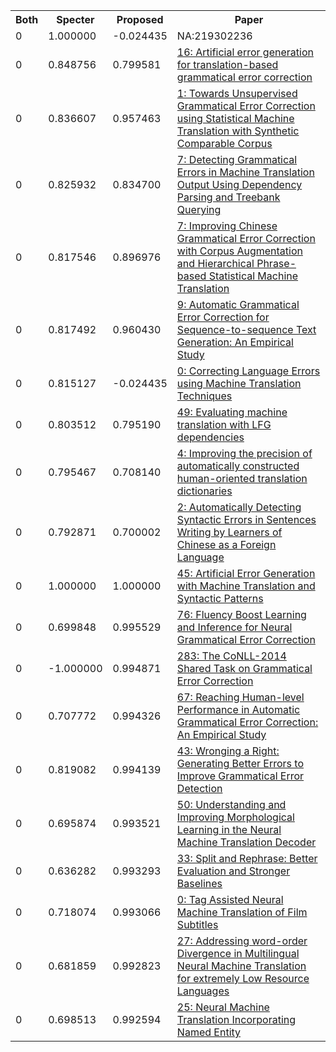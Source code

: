 <html><table><tr>
<th>Both</th>
<th>Specter</th>
<th>Proposed</th>
<th>Paper</th>
</tr>
<tr>
<td>0</td>
<td>1.000000</td>
<td>-0.024435</td>
<td>NA:219302236</td>
</tr>
<tr>
<td>0</td>
<td>0.848756</td>
<td>0.799581</td>
<td><a href="https://www.semanticscholar.org/paper/19f5d33e6814ddab2d17a97a77bb6525db784d35">16: Artificial error generation for translation-based grammatical error correction</a></td>
</tr>
<tr>
<td>0</td>
<td>0.836607</td>
<td>0.957463</td>
<td><a href="https://www.semanticscholar.org/paper/c1d14acc1e1fee56fc7f583c0f4a1085dc693413">1: Towards Unsupervised Grammatical Error Correction using Statistical Machine Translation with Synthetic Comparable Corpus</a></td>
</tr>
<tr>
<td>0</td>
<td>0.825932</td>
<td>0.834700</td>
<td><a href="https://www.semanticscholar.org/paper/daeeca03f8f92c81d8adbf66702a63a35421ad08">7: Detecting Grammatical Errors in Machine Translation Output Using Dependency Parsing and Treebank Querying</a></td>
</tr>
<tr>
<td>0</td>
<td>0.817546</td>
<td>0.896976</td>
<td><a href="https://www.semanticscholar.org/paper/077ab82aee0fe5583b4d4b1858ff185d7607020d">7: Improving Chinese Grammatical Error Correction with Corpus Augmentation and Hierarchical Phrase-based Statistical Machine Translation</a></td>
</tr>
<tr>
<td>0</td>
<td>0.817492</td>
<td>0.960430</td>
<td><a href="https://www.semanticscholar.org/paper/b864ecde785c816bc922e65ca5e1e2c88649975a">9: Automatic Grammatical Error Correction for Sequence-to-sequence Text Generation: An Empirical Study</a></td>
</tr>
<tr>
<td>0</td>
<td>0.815127</td>
<td>-0.024435</td>
<td><a href="https://www.semanticscholar.org/paper/6d7e9e8b006bfdc88e9615a7b097577c2eee739e">0: Correcting Language Errors using Machine Translation Techniques</a></td>
</tr>
<tr>
<td>0</td>
<td>0.803512</td>
<td>0.795190</td>
<td><a href="https://www.semanticscholar.org/paper/5619495999f3213feeb95005dbff4328380e9dff">49: Evaluating machine translation with LFG dependencies</a></td>
</tr>
<tr>
<td>0</td>
<td>0.795467</td>
<td>0.708140</td>
<td><a href="https://www.semanticscholar.org/paper/edc1a2ade7ac7bb3337b38b81f4cc7ab8cfd260b">4: Improving the precision of automatically constructed human-oriented translation dictionaries</a></td>
</tr>
<tr>
<td>0</td>
<td>0.792871</td>
<td>0.700002</td>
<td><a href="https://www.semanticscholar.org/paper/e477ebbbedfffe36bd8fabc67e925c40302395b7">2: Automatically Detecting Syntactic Errors in Sentences Writing by Learners of Chinese as a Foreign Language</a></td>
</tr>
<tr>
<td>0</td>
<td>1.000000</td>
<td>1.000000</td>
<td><a href="https://www.semanticscholar.org/paper/139768cf7714beb9309efba734460f8562c60c78">45: Artificial Error Generation with Machine Translation and Syntactic Patterns</a></td>
</tr>
<tr>
<td>0</td>
<td>0.699848</td>
<td>0.995529</td>
<td><a href="https://www.semanticscholar.org/paper/f6d06993e003fa6fec5bf630efded9e4fd90a030">76: Fluency Boost Learning and Inference for Neural Grammatical Error Correction</a></td>
</tr>
<tr>
<td>0</td>
<td>-1.000000</td>
<td>0.994871</td>
<td><a href="https://www.semanticscholar.org/paper/b05f79fe597128bf6e5e8b20ba94530ee6d0ee2f">283: The CoNLL-2014 Shared Task on Grammatical Error Correction</a></td>
</tr>
<tr>
<td>0</td>
<td>0.707772</td>
<td>0.994326</td>
<td><a href="https://www.semanticscholar.org/paper/2615e66b4f7783955e232be0ddcec2606e155342">67: Reaching Human-level Performance in Automatic Grammatical Error Correction: An Empirical Study</a></td>
</tr>
<tr>
<td>0</td>
<td>0.819082</td>
<td>0.994139</td>
<td><a href="https://www.semanticscholar.org/paper/db75517cab648e73913fc60eb7d2e53fab64a432">43: Wronging a Right: Generating Better Errors to Improve Grammatical Error Detection</a></td>
</tr>
<tr>
<td>0</td>
<td>0.695874</td>
<td>0.993521</td>
<td><a href="https://www.semanticscholar.org/paper/5da4567918c9d47a85575008edecb78fdf9dd391">50: Understanding and Improving Morphological Learning in the Neural Machine Translation Decoder</a></td>
</tr>
<tr>
<td>0</td>
<td>0.636282</td>
<td>0.993293</td>
<td><a href="https://www.semanticscholar.org/paper/dd2a14ca5a678695c2ab2ee23069321db86c9846">33: Split and Rephrase: Better Evaluation and Stronger Baselines</a></td>
</tr>
<tr>
<td>0</td>
<td>0.718074</td>
<td>0.993066</td>
<td><a href="https://www.semanticscholar.org/paper/e81b9afa2656af374a4369b54ee0de81fcd7188e">0: Tag Assisted Neural Machine Translation of Film Subtitles</a></td>
</tr>
<tr>
<td>0</td>
<td>0.681859</td>
<td>0.992823</td>
<td><a href="https://www.semanticscholar.org/paper/4e03c864b2916e366b5e5e1cdf4d6ee8e95b6ead">27: Addressing word-order Divergence in Multilingual Neural Machine Translation for extremely Low Resource Languages</a></td>
</tr>
<tr>
<td>0</td>
<td>0.698513</td>
<td>0.992594</td>
<td><a href="https://www.semanticscholar.org/paper/b095ddd10f9a4b8109799e3c229642e611417a6f">25: Neural Machine Translation Incorporating Named Entity</a></td>
</tr>
</table></html>
